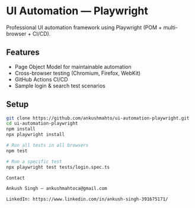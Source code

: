 # UI Automation — Playwright

Professional UI automation framework using Playwright (POM + multi-browser + CI/CD).

## Features
- Page Object Model for maintainable automation
- Cross-browser testing (Chromium, Firefox, WebKit)
- GitHub Actions CI/CD
- Sample login & search test scenarios

## Setup
```bash
git clone https://github.com/ankushmahto/ui-automation-playwright.git
cd ui-automation-playwright
npm install
npx playwright install

# Run all tests in all browsers
npm test

# Run a specific test
npx playwright test tests/login.spec.ts

Contact

Ankush Singh — ankushmahtoca@gmail.com

LinkedIn: https://www.linkedin.com/in/ankush-singh-391675171/
